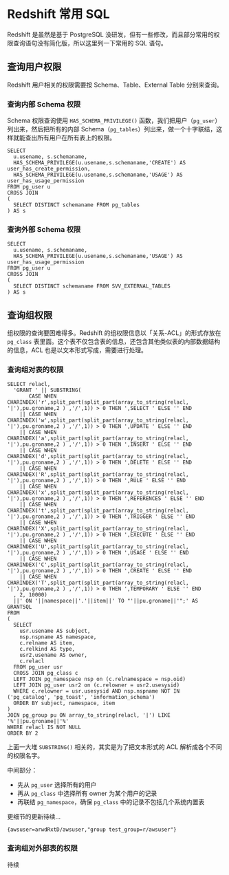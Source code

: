# Redshift 常用 SQL

Redshift 是虽然是基于 PostgreSQL 没研发，但有一些修改，而且部分常用的权限查询语句没有简化版，所以这里列一下常用的 SQL 语句。

## 查询用户权限

Redshift 用户相关的权限需要按 Schema、Table、External Table 分别来查询。

### 查询内部 Schema 权限

Schema 权限查询使用 `HAS_SCHEMA_PRIVILEGE()` 函数，我们把用户（`pg_user`）列出来，然后把所有的内部 Schema（`pg_tables`）列出来，做一个十字联结，这样就能查出所有用户在所有表上的权限。

```
SELECT
  u.usename, s.schemaname,
  HAS_SCHEMA_PRIVILEGE(u.usename,s.schemaname,'CREATE') AS user_has_create_permission,
  HAS_SCHEMA_PRIVILEGE(u.usename,s.schemaname,'USAGE') AS user_has_usage_permission
FROM pg_user u
CROSS JOIN
(
  SELECT DISTINCT schemaname FROM pg_tables
) AS s
```

### 查询外部 Schema 权限

```
SELECT
  u.usename, s.schemaname,
  HAS_SCHEMA_PRIVILEGE(u.usename,s.schemaname,'USAGE') AS user_has_usage_permission
FROM pg_user u
CROSS JOIN
(
  SELECT DISTINCT schemaname FROM SVV_EXTERNAL_TABLES
) AS s
```

## 查询组权限

组权限的查询要困难得多。Redshift 的组权限信息以「关系-ACL」的形式存放在 `pg_class` 表里面。这个表不仅包含表的信息，还包含其他类似表的内部数据结构的信息，ACL 也是以文本形式写成，需要进行处理。

### 查询组对表的权限

```
SELECT relacl, 
  'GRANT ' || SUBSTRING(
       CASE WHEN CHARINDEX('r',split_part(split_part(array_to_string(relacl, '|'),pu.groname,2 ) ,'/',1)) > 0 THEN ',SELECT ' ELSE '' END 
    || CASE WHEN CHARINDEX('w',split_part(split_part(array_to_string(relacl, '|'),pu.groname,2 ) ,'/',1)) > 0 THEN ',UPDATE ' ELSE '' END 
    || CASE WHEN CHARINDEX('a',split_part(split_part(array_to_string(relacl, '|'),pu.groname,2 ) ,'/',1)) > 0 THEN ',INSERT ' ELSE '' END 
    || CASE WHEN CHARINDEX('d',split_part(split_part(array_to_string(relacl, '|'),pu.groname,2 ) ,'/',1)) > 0 THEN ',DELETE ' ELSE '' END 
    || CASE WHEN CHARINDEX('R',split_part(split_part(array_to_string(relacl, '|'),pu.groname,2 ) ,'/',1)) > 0 THEN ',RULE ' ELSE '' END 
    || CASE WHEN CHARINDEX('x',split_part(split_part(array_to_string(relacl, '|'),pu.groname,2 ) ,'/',1)) > 0 THEN ',REFERENCES ' ELSE '' END 
    || CASE WHEN CHARINDEX('t',split_part(split_part(array_to_string(relacl, '|'),pu.groname,2 ) ,'/',1)) > 0 THEN ',TRIGGER ' ELSE '' END 
    || CASE WHEN CHARINDEX('X',split_part(split_part(array_to_string(relacl, '|'),pu.groname,2 ) ,'/',1)) > 0 THEN ',EXECUTE ' ELSE '' END 
    || CASE WHEN CHARINDEX('U',split_part(split_part(array_to_string(relacl, '|'),pu.groname,2 ) ,'/',1)) > 0 THEN ',USAGE ' ELSE '' END 
    || CASE WHEN CHARINDEX('C',split_part(split_part(array_to_string(relacl, '|'),pu.groname,2 ) ,'/',1)) > 0 THEN ',CREATE ' ELSE '' END 
    || CASE WHEN CHARINDEX('T',split_part(split_part(array_to_string(relacl, '|'),pu.groname,2 ) ,'/',1)) > 0 THEN ',TEMPORARY ' ELSE '' END 
  , 2, 10000)
  ||' ON '||namespace||'.'||item||' TO "'||pu.groname||'";' AS GRANTSQL
FROM 
(
  SELECT 
    usr.usename AS subject, 
    nsp.nspname AS namespace, 
    c.relname AS item, 
    c.relkind AS type, 
    usr2.usename AS owner, 
    c.relacl 
  FROM pg_user usr 
  CROSS JOIN pg_class c 
  LEFT JOIN pg_namespace nsp on (c.relnamespace = nsp.oid) 
  LEFT JOIN pg_user usr2 on (c.relowner = usr2.usesysid)
  WHERE c.relowner = usr.usesysid AND nsp.nspname NOT IN ('pg_catalog', 'pg_toast', 'information_schema')
  ORDER BY subject, namespace, item 
)
JOIN pg_group pu ON array_to_string(relacl, '|') LIKE '%'||pu.groname||'%' 
WHERE relacl IS NOT NULL
ORDER BY 2
```

上面一大堆 `SUBSTRING()` 相关的，其实是为了把文本形式的 ACL 解析成各个不同的权限名字。

中间部分：

- 先从 `pg_user` 选择所有的用户
- 再从 `pg_class` 中选择所有 owner 为某个用户的记录
- 再联结 `pg_namespace`，确保 `pg_class` 中的记录不包括几个系统内置表

更细节的更新待续…

`{awsuser=arwdRxtD/awsuser,"group test_group=r/awsuser"}`

### 查询组对外部表的权限

待续















